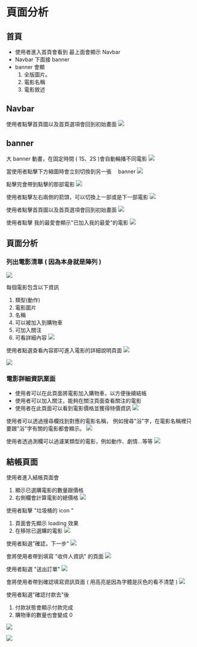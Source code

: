 # 頁面分析

## 首頁

- 使用者進入首頁會看到 最上面會顯示 Navbar
- Navbar 下面接 banner
- banner 會顯
  1. 全版圖片。
  2. 電影名稱
  3. 電影敘述

## Navbar

使用者點擊首頁圖以及首頁選項會回到初始畫面
![](https://i.imgur.com/vDL4dVf.jpg)

## banner

大 banner 動畫，在固定時間 ( 1S、2S )會自動輪播不同電影
![](https://i.imgur.com/cyuoesc.gif)

當使用者點擊下方縮圖時會立刻切換到另一張　 banner
![](https://i.imgur.com/grxLt6s.jpg)

點擊完會帶到點擊的那部電影
![](https://i.imgur.com/euUNDP5.jpg)

使用者點擊左右兩側的箭頭，可以切換上一部或是下一部電影
![](https://i.imgur.com/YrZAgdI.jpg)

使用者點擊首頁圖以及首頁選項會回到初始畫面
![](https://i.imgur.com/lfwPhoA.jpg)

使用者點擊 我的最愛會顯示"已加入我的最愛"的電影
![](https://i.imgur.com/DmMsgXB.png)

## 頁面分析

### 列出電影清單 ( 因為本身就是陣列 )

![](https://i.imgur.com/FqwLF17.png)

每個電影包含以下資訊

1. 類型(動作)
2. 電影圖片
3. 名稱
4. 可以被加入到購物車
5. 可加入關注
6. 可看詳細內容
   ![](https://i.imgur.com/RbpQjaV.png)

使用者點選查看內容即可進入電影的詳細說明頁面
![](https://i.imgur.com/9YLjfzO.png)

![](https://i.imgur.com/0zXxeFO.png)

### 電影詳細資訊業面

- 使用者可以在此頁面將電影加入購物車，以方便後續結帳
- 使用者可以加入關注，能夠在關注頁面查看關注的電影
- 使用者在此頁面可以看到電影價格並獲得特價資訊
  ![](https://i.imgur.com/0zXxeFO.png)

使用者可以透過搜尋欄找到對應的電影名稱，
例如搜尋"浴"字，在電影名稱裡只要跟"浴"字有關的電影都會顯示。
![](https://i.imgur.com/6ntxXPs.png)

使用者透過測欄可以過濾某類型的電影，例如動作、劇情...等等
![](https://i.imgur.com/fV9LlGb.png)

## 結帳頁面

使用者進入結帳頁面會

1. 顯示已選購電影的數量跟價格
2. 右側欄會計算電影的總價格
   ![](https://i.imgur.com/mwq15nT.png)

使用者點擊 "垃圾桶的 icon "

1. 頁面會先顯示 loading 效果
2. 在移除已選購的電影
   ![](https://i.imgur.com/YGnGipW.png)

使用者點選"確認，下一步"
![](https://i.imgur.com/wyFGCCK.png)

會將使用者帶到填寫 "收件人資訊" 的頁面
![](https://i.imgur.com/l7uzVim.png)

使用者點選 "送出訂單"
![](https://i.imgur.com/eQ5fQmL.png)

會將使用者帶到確認填寫資訊頁面 ( 用高亮是因為字體是灰色的看不清楚 )
![](https://i.imgur.com/SjqnXIq.png)

使用者點選"確認付款去"後

1. 付款狀態會顯示付款完成
2. 購物車的數量也會變成 0

![](https://i.imgur.com/6Gzghtt.png)

![](https://i.imgur.com/0X6PxHn.png)
